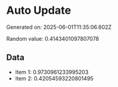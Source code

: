 # Auto Update

Generated on: 2025-06-01T11:35:06.602Z

Random value: 0.4143401097807078

## Data

- Item 1: 0.9730961233995203
- Item 2: 0.42054593220801495